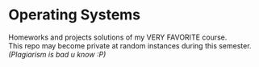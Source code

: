 # Operating Systems

Homeworks and projects solutions of my VERY FAVORITE course.  
This repo may become private at random instances during this semester.  
_(Plagiarism is bad u know :P)_  
